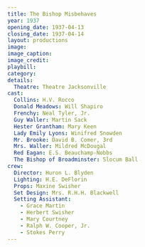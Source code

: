 ```yaml
---
title: The Bishop Misbehaves
year: 1937
opening_date: 1937-04-13
closing_date: 1937-04-14
layout: productions
image:
image_caption:
image_credit:
playbill: 
category: 
details:
  Theatre: Theatre Jacksonville
cast:
  Collins: H.V. Rocco
  Donald Meadows: Will Shapiro
  Frenchy: Neal Tyler, Jr.
  Guy Waller: Martin Sack
  Hester Grantham: Mary Keen
  Lady Emily Lyons: Winifred Snowden
  Mr. Brooke: David B. Comer, 3rd
  Mrs. Waller: Mildred McDougal
  Red Eagan: E.S. Beauchamp-Nobbs
  The Bishop of Broadminster: Slocum Ball
crew:
  Director: Huron L. Blyden
  Lighting: H.E. DeFlorin
  Props: Maxine Swisher
  Set Design: Mrs. R.H.H. Blackwell
  Setting Assistant: 
    - Grace Martin
    - Herbert Swisher
    - Mary Courtney
    - Ralph W. Cooper, Jr.
    - Stokes Perry
---
```

